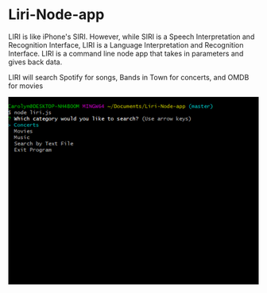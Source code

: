 # Liri-Node-app
LIRI is like iPhone's SIRI. However, while SIRI is a Speech Interpretation and Recognition Interface, LIRI is a Language Interpretation and Recognition Interface. LIRI is a command line node app that takes in parameters and gives back data.


LIRI will search Spotify for songs, Bands in Town for concerts, and OMDB for movies

![](liri-gif.gif)
